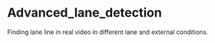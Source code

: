 # Advanced_lane_detection
Finding lane line in real video  in different lane and external conditions.
